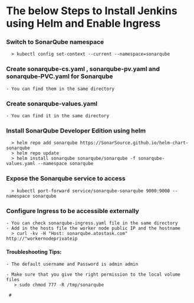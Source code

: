 # The below Steps to Install Jenkins using Helm and Enable Ingress

### Switch to SonarQube namespace

	  > kubectl config set-context --current --namespace=sonarqube

### Create sonarqube-cs.yaml , sonarqube-pv.yaml and sonarqube-PVC.yaml for Sonarqube
	- You can find them in the same directory
	
### Create sonarqube-values.yaml
	- You can find it in the same directory

### Install SonarQube Developer Edition using helm
	  > helm repo add sonarqube https://SonarSource.github.io/helm-chart-sonarqube
	  > helm repo update
	  > helm install sonarqube sonarqube/sonarqube -f sonarqube-values.yaml --namespace sonarqube

### Expose the Sonarqube service to access
	  > kubectl port-forward service/sonarqube-sonarqube 9000:9000 --namespace sonarqube
	
### Configure Ingress to be accessible externally
	- You can check sonarqube-ingress.yaml file in the same directory
	- Add in the hosts file the worker node public IP and the hostname
	  > curl -kv -H "Host: sonarqube.atostask.com" http://"workernodeprivateip

#### Troubleshooting Tips:

	- The default username and Password is admin admin

 	- Make sure that you give the right permission to the local volume files
	   > sudo chmod 777 -R /tmp/sonarqube
	
     # 
